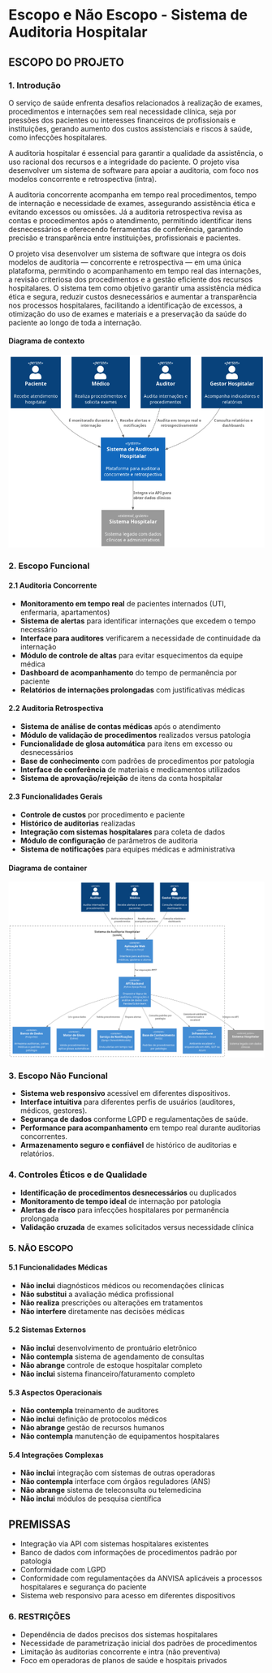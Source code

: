 # Escopo e Não Escopo - Sistema de Auditoria Hospitalar

## ESCOPO DO PROJETO

### 1. Introdução

O serviço de saúde enfrenta desafios relacionados à realização de exames, procedimentos e internações sem real necessidade clínica, seja por pressões dos pacientes ou interesses financeiros de profissionais e instituições, gerando aumento dos custos assistenciais e riscos à saúde, como infecções hospitalares.

A auditoria hospitalar é essencial para garantir a qualidade da assistência, o uso racional dos recursos e a integridade do paciente. O projeto visa desenvolver um sistema de software para apoiar a auditoria, com foco nos modelos concorrente e retrospectiva (intra).

A auditoria concorrente acompanha em tempo real procedimentos, tempo de internação e necessidade de exames, assegurando assistência ética e evitando excessos ou omissões. Já a auditoria retrospectiva revisa as contas e procedimentos após o atendimento, permitindo identificar itens desnecessários e oferecendo ferramentas de conferência, garantindo precisão e transparência entre instituições, profissionais e pacientes.

O projeto visa desenvolver um sistema de software que integra os dois modelos de auditoria — concorrente e retrospectiva — em uma única plataforma, permitindo o acompanhamento em tempo real das internações, a revisão criteriosa dos procedimentos e a gestão eficiente dos recursos hospitalares. O sistema tem como objetivo garantir uma assistência médica ética e segura, reduzir custos desnecessários e aumentar a transparência nos processos hospitalares, facilitando a identificação de excessos, a otimização do uso de exames e materiais e a preservação da saúde do paciente ao longo de toda a internação.

#### Diagrama de contexto

![alt text](https://github.com/LeonardoCFilho/ds2025-Suporte-a-realizacao-de-auditoria-hospitalar/blob/main/DOC/diagramas/1.diagrama_contexto.png)

### 2. Escopo Funcional

#### 2.1 Auditoria Concorrente

- **Monitoramento em tempo real** de pacientes internados (UTI, enfermaria, apartamentos)
- **Sistema de alertas** para identificar internações que excedem o tempo necessário
- **Interface para auditores** verificarem a necessidade de continuidade da internação
- **Módulo de controle de altas** para evitar esquecimentos da equipe médica
- **Dashboard de acompanhamento** do tempo de permanência por paciente
- **Relatórios de internações prolongadas** com justificativas médicas

#### 2.2 Auditoria Retrospectiva

- **Sistema de análise de contas médicas** após o atendimento
- **Módulo de validação de procedimentos** realizados versus patologia
- **Funcionalidade de glosa automática** para itens em excesso ou desnecessários
- **Base de conhecimento** com padrões de procedimentos por patologia
- **Interface de conferência** de materiais e medicamentos utilizados
- **Sistema de aprovação/rejeição** de itens da conta hospitalar

#### 2.3 Funcionalidades Gerais

- **Controle de custos** por procedimento e paciente
- **Histórico de auditorias** realizadas
- **Integração com sistemas hospitalares** para coleta de dados
- **Módulo de configuração** de parâmetros de auditoria
- **Sistema de notificações** para equipes médicas e administrativa

#### Diagrama de container

![alt text](https://github.com/LeonardoCFilho/ds2025-Suporte-a-realizacao-de-auditoria-hospitalar/blob/main/DOC/diagramas/2.diagrama_container.png)

### 3. Escopo Não Funcional

- **Sistema web responsivo** acessível em diferentes dispositivos.
- **Interface intuitiva** para diferentes perfis de usuários (auditores, médicos, gestores).
- **Segurança de dados** conforme LGPD e regulamentações de saúde.
- **Performance para acompanhamento** em tempo real durante auditorias concorrentes.
- **Armazenamento seguro e confiável** de histórico de auditorias e relatórios.

### 4. Controles Éticos e de Qualidade

- **Identificação de procedimentos desnecessários** ou duplicados
- **Monitoramento de tempo ideal** de internação por patologia
- **Alertas de risco** para infecções hospitalares por permanência prolongada
- **Validação cruzada** de exames solicitados versus necessidade clínica

### 5. NÃO ESCOPO

#### 5.1 Funcionalidades Médicas

- **Não inclui** diagnósticos médicos ou recomendações clínicas
- **Não substitui** a avaliação médica profissional
- **Não realiza** prescrições ou alterações em tratamentos
- **Não interfere** diretamente nas decisões médicas

#### 5.2 Sistemas Externos

- **Não inclui** desenvolvimento de prontuário eletrônico
- **Não contempla** sistema de agendamento de consultas
- **Não abrange** controle de estoque hospitalar completo
- **Não inclui** sistema financeiro/faturamento completo

#### 5.3 Aspectos Operacionais

- **Não contempla** treinamento de auditores
- **Não inclui** definição de protocolos médicos
- **Não abrange** gestão de recursos humanos
- **Não contempla** manutenção de equipamentos hospitalares

#### 5.4 Integrações Complexas

- **Não inclui** integração com sistemas de outras operadoras
- **Não contempla** interface com órgãos reguladores (ANS)
- **Não abrange** sistema de teleconsulta ou telemedicina
- **Não inclui** módulos de pesquisa científica

## PREMISSAS

- Integração via API com sistemas hospitalares existentes
- Banco de dados com informações de procedimentos padrão por patologia
- Conformidade com LGPD
- Conformidade com regulamentações da ANVISA aplicáveis a processos hospitalares e segurança do paciente
- Sistema web responsivo para acesso em diferentes dispositivos

### 6. RESTRIÇÕES

- Dependência de dados precisos dos sistemas hospitalares
- Necessidade de parametrização inicial dos padrões de procedimentos
- Limitação às auditorias concorrente e intra (não preventiva)
- Foco em operadoras de planos de saúde e hospitais privados
